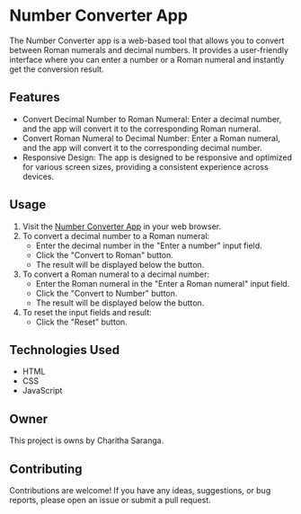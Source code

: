 # Number Converter App

The Number Converter app is a web-based tool that allows you to convert between Roman numerals and decimal numbers. It provides a user-friendly interface where you can enter a number or a Roman numeral and instantly get the conversion result.

## Features

- Convert Decimal Number to Roman Numeral: Enter a decimal number, and the app will convert it to the corresponding Roman numeral.
- Convert Roman Numeral to Decimal Number: Enter a Roman numeral, and the app will convert it to the corresponding decimal number.
- Responsive Design: The app is designed to be responsive and optimized for various screen sizes, providing a consistent experience across devices.

## Usage

1. Visit the [Number Converter App](https://number-converter-web.netlify.app) in your web browser.
2. To convert a decimal number to a Roman numeral:
   - Enter the decimal number in the "Enter a number" input field.
   - Click the "Convert to Roman" button.
   - The result will be displayed below the button.
3. To convert a Roman numeral to a decimal number:
   - Enter the Roman numeral in the "Enter a Roman numeral" input field.
   - Click the "Convert to Number" button.
   - The result will be displayed below the button.
4. To reset the input fields and result:
   - Click the "Reset" button.

## Technologies Used

- HTML
- CSS
- JavaScript

## Owner

This project is owns by Charitha Saranga.

## Contributing

Contributions are welcome! If you have any ideas, suggestions, or bug reports, please open an issue or submit a pull request.


